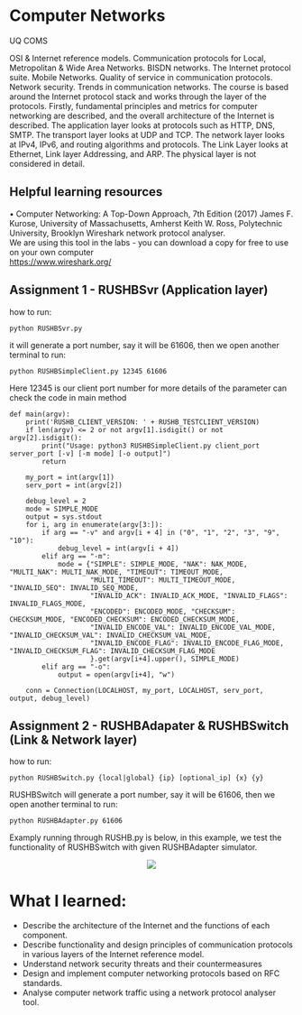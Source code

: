 # Computer Networks
UQ COMS

OSI & Internet reference models. Communication protocols for Local, Metropolitan & Wide Area Networks. BISDN networks. The Internet protocol suite. Mobile Networks. Quality of service in communication protocols. Network security. Trends in communication networks.
The course is based around the Internet protocol stack and works through the layer of the protocols.
Firstly, fundamental principles and metrics for computer networking are described, and the overall architecture of the Internet is described.
The application layer looks at protocols such as HTTP, DNS, SMTP.
The transport layer looks at UDP and TCP.
The network layer looks at IPv4, IPv6, and routing algorithms and protocols.
The Link Layer looks at Ethernet, Link layer Addressing, and ARP.
The physical layer is not considered in detail.

## Helpful learning resources
• Computer Networking: A Top-Down Approach, 7th Edition (2017) James F. Kurose, University of Massachusetts, Amherst Keith W. Ross, Polytechnic University, Brooklyn
Wireshark network protocol analyser.  
We are using this tool in the labs - you can download a copy for free to use on your own computer  
https://www.wireshark.org/  

## Assignment 1 - RUSHBSvr (Application layer)
how to run:
```shell
python RUSHBSvr.py
```
it will generate a port number, say it will be 61606, then we open another terminal to run:
```shell
python RUSHBSimpleClient.py 12345 61606
```
Here 12345 is our client port number
for more details of the parameter can check the code in main method 
```shell
def main(argv):
    print('RUSHB_CLIENT_VERSION: ' + RUSHB_TESTCLIENT_VERSION)
    if len(argv) <= 2 or not argv[1].isdigit() or not argv[2].isdigit():
        print("Usage: python3 RUSHBSimpleClient.py client_port server_port [-v] [-m mode] [-o output]")
        return

    my_port = int(argv[1])
    serv_port = int(argv[2])

    debug_level = 2
    mode = SIMPLE_MODE
    output = sys.stdout
    for i, arg in enumerate(argv[3:]):
        if arg == "-v" and argv[i + 4] in ("0", "1", "2", "3", "9", "10"):
            debug_level = int(argv[i + 4])
        elif arg == "-m":
            mode = {"SIMPLE": SIMPLE_MODE, "NAK": NAK_MODE, "MULTI_NAK": MULTI_NAK_MODE, "TIMEOUT": TIMEOUT_MODE,
                    "MULTI_TIMEOUT": MULTI_TIMEOUT_MODE, "INVALID_SEQ": INVALID_SEQ_MODE,
                    "INVALID_ACK": INVALID_ACK_MODE, "INVALID_FLAGS": INVALID_FLAGS_MODE,
                    "ENCODED": ENCODED_MODE, "CHECKSUM": CHECKSUM_MODE, "ENCODED_CHECKSUM": ENCODED_CHECKSUM_MODE,
                    "INVALID_ENCODE_VAL": INVALID_ENCODE_VAL_MODE, "INVALID_CHECKSUM_VAL": INVALID_CHECKSUM_VAL_MODE,
                    "INVALID_ENCODE_FLAG": INVALID_ENCODE_FLAG_MODE, "INVALID_CHECKSUM_FLAG": INVALID_CHECKSUM_FLAG_MODE
                    }.get(argv[i+4].upper(), SIMPLE_MODE)
        elif arg == "-o":
            output = open(argv[i+4], "w")

    conn = Connection(LOCALHOST, my_port, LOCALHOST, serv_port, output, debug_level)
```

## Assignment 2 - RUSHBAdapater & RUSHBSwitch (Link & Network layer)
how to run:
```shell
python RUSHBSwitch.py {local|global} {ip} [optional_ip] {x} {y}
```
RUSHBSwitch will generate a port number, say it will be 61606, then we open another terminal to run:
```shell
python RUSHBAdapter.py 61606
```
Examply running through RUSHB.py is below, in this example, we test the functionality of RUSHBSwitch with given RUSHBAdapter simulator.
<p align="center">
  <img src="ass2/RUSHB.py–RUSHBSwitch.py.gif" />
</p>

# What I learned: 
- Describe the architecture of the Internet and the functions of each component.
- Describe functionality and design principles of communication protocols in various layers of the Internet reference model.
- Understand network security threats and their countermeasures
-	Design and implement computer networking protocols based on RFC standards.
-	Analyse computer network traffic using a network protocol analyser tool.
